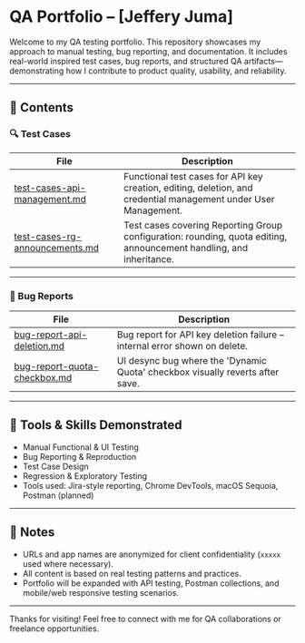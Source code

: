 # QA Portfolio – [Jeffery Juma]

Welcome to my QA testing portfolio. This repository showcases my approach to manual testing, bug reporting, and documentation. It includes real-world inspired test cases, bug reports, and structured QA artifacts—demonstrating how I contribute to product quality, usability, and reliability.

---

## 📂 Contents

### 🔍 Test Cases

| File | Description |
|------|-------------|
| [test-cases-api-management.md](https://github.com/jeffery7jumman/QA---Portfolio/blob/main/test-cases/test-cases-api-management.md) | Functional test cases for API key creation, editing, deletion, and credential management under User Management. |
| [test-cases-rg-announcements.md](https://github.com/jeffery7jumman/QA---Portfolio/blob/main/test-cases/test-cases-rg-announcements.md) | Test cases covering Reporting Group configuration: rounding, quota editing, announcement handling, and inheritance. |

---

### 🐞 Bug Reports

| File | Description |
|------|-------------|
| [bug-report-api-deletion.md](https://github.com/jeffery7jumman/QA---Portfolio/blob/main/bug-report-api-deletion.md) | Bug report for API key deletion failure – internal error shown on delete. |
| [bug-report-quota-checkbox.md](https://github.com/jeffery7jumman/QA---Portfolio/blob/main/bug-report/bug-report-quota-checkbox.md) | UI desync bug where the 'Dynamic Quota' checkbox visually reverts after save. |

---

## 🔧 Tools & Skills Demonstrated
- Manual Functional & UI Testing
- Bug Reporting & Reproduction
- Test Case Design
- Regression & Exploratory Testing
- Tools used: Jira-style reporting, Chrome DevTools, macOS Sequoia, Postman (planned)

---

## 📌 Notes
- URLs and app names are anonymized for client confidentiality (`xxxxx` used where necessary).
- All content is based on real testing patterns and practices.
- Portfolio will be expanded with API testing, Postman collections, and mobile/web responsive testing scenarios.

---

Thanks for visiting! Feel free to connect with me for QA collaborations or freelance opportunities.
